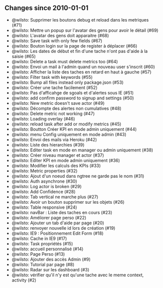 ## Changes since 2010-01-01

 * @wilsto: Supprimer les boutons debug et reload dans les metriques (#71)
 * @wilsto: Mettre un popup sur l'avatar des gens pour avoir le détail (#69)
 * @wilsto: L'avatar des gens doit apparaitre (#68)
 * @wilsto: Save task with only few fields (#67)
 * @wilsto: Bouton login sur la page de register à déplacer (#66)
 * @wilsto: Les dates de début et fin d'une tache n'ont pas d'aide à la saisie (#65)
 * @wilsto: Delete a task must delete metrics too (#64)
 * @wilsto: Envoi un mail à l'admin quand un nouveau user s'inscrit (#60)
 * @wilsto: Afficher la liste des taches en retard en haut à gauche (#57)
 * @wilsto: Filter task with keywords (#55)
 * @wilsto: Bump all files instead only package.json (#53)
 * @wilsto: Créer une tache facilement (#52)
 * @wilsto: Pas d'afficahge de sgoals et d'alertes sous IE (#51)
 * @wilsto: add confirm password to signup and settings (#50)
 * @wilsto: New metric doesn't save actor (#49)
 * @wilsto: Décompte des alertes non cumulatives (#48)
 * @wilsto: Delete metric not working (#47)
 * @wilsto: Loading overlay (#46)
 * @wilsto: reload task after add or modify metrics (#45)
 * @wilsto: Boutton Créer KPI en mode admin uniquement (#44)
 * @wilsto: menu Config uniquement en mode admin (#43)
 * @wilsto: Envoi des mails via Heroku (#42)
 * @wilsto: Liste des hierarchies  (#39)
 * @wilsto: Editer task en mode en manager ou admin uniquement (#38)
 * @wilsto: Créer niveau manager et actor (#37)
 * @wilsto: Editer KPI en mode admin uniquement (#36)
 * @wilsto: Modifier les calculs des KPIs (#33)
 * @wilsto: Metric properties (#32)
 * @wilsto: Ajout d'un noeud dans ngtree ne garde pas le nom (#31)
 * @wilsto: Auth asynchrone (#30)
 * @wilsto: Log actor is broken (#29)
 * @wilsto: Add Confidence  (#28)
 * @wilsto: Tab vertical ne marche plus (#27)
 * @wilsto: Avoir un bouton supprimer sur les objets (#26)
 * @wilsto: Table responsive (#24)
 * @wilsto: navBar : Liste des taches en cours (#23)
 * @wilsto: Améliorer page perso (#22)
 * @wilsto: Ajouter un tab d'aide par page (#20)
 * @wilsto: renvoyer nouvelle id lors de création (#19)
 * @wilsto: IE9 : Positionnement Edit Form (#18)
 * @wilsto: Cache in IE9 (#17)
 * @wilsto: Task propriétés (#15)
 * @wilsto: accueil personnalisé (#14)
 * @wilsto: Page Perso (#13)
 * @wilsto: Ajouter des accès Admin (#9)
 * @wilsto: Tutorial par page (#8)
 * @wilsto: Radar sur les dashboard (#3)
 * @wilsto: vérifier qu'il n'y est qu'une tache avec le meme context, activity (#2)


